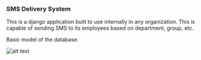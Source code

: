 ### SMS Delivery System

This is a django application built to use internally in any organization.
This is capable of sending SMS to its employees based on department, group, etc.

Basic model of the database.

![alt text](https://raw.githubusercontent.com/sarwarc/rawan-sms/master/rawan-sms.jpg "Databse")
